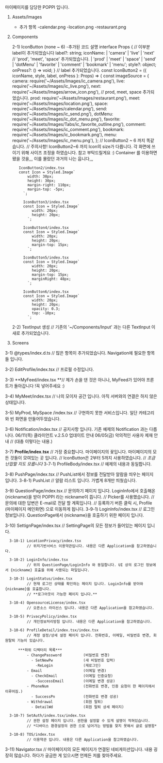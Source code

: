 마이페이지를 담당한 POPPI 입니다.

1. Assets/Images
    - 추가 항목
      -calendar.png
      -location.png
      -restaurant.png
     
2. Components

    2-1) IconButton (none ~ 6)
      -추가된 코드 설명
            interface Props {
              // 이부분 label이 추가되었습니다 
      label?: string;
      iconName:
        | 'camera'
        | 'live'
        | 'next'
        // 'prod', 'meet', 'space' 추가되었습니다.
        | 'prod'
        | 'meet'
        | 'space'
        | 'send'
        | 'dotMenu'
        | 'favorite'
        | 'comment'
        | 'bookmark'
        | 'menu';
      style?: object;
      onPress?: () => void;
    }
    // label 추가되었습니다.
    const IconButton2 = ({ iconName, style, label, onPress }: Props) => {
      const imageSource = {
        camera: require('~/Assets/Images/ic_camera.png'),
        live: require('~/Assets/Images/ic_live.png'),
        next: require('~/Assets/Images/arrow_icon.png'),
        // prod, meet, space 추가되었습니다.
        prod: require('~/Assets/Images/restaurant.png'),
        meet: require('~/Assets/Images/location.png'),
        space: require('~/Assets/Images/calendar.png'),
        send: require('~/Assets/Images/ic_send.png'),
        dotMenu: require('~/Assets/Images/ic_dot_menu.png'),
        favorite: require('~/Assets/Images/Tabs/ic_favorite_outline.png'),
        comment: require('~/Assets/Images/ic_comment.png'),
        bookmark: require('~/Assets/Images/ic_bookmark.png'),
        menu: require('~/Assets/Images/ic_menu.png'),
      };
          // IconButton2 ~ 6 까지 똑같습니다.
          // 주의사항! IconButton2~6 까지 Icon의 size가 다릅니다. 각 화면에 쓰이기 위해 사이즈 조정을 하였습니다. 참고 부탁드릴게요 :)
                      Container 를 이용하면 됐을 것을,,, 이를 몰랐던 과거의 나는 웁니다,,,
          
          IconButton2/index.tsx
          const Icon = Styled.Image`
              width: 30px;
              height: 30px;
              margin-right: 110px;
              margin-top: -5px;
            `;
            
            IconButton3/index.tsx
            const Icon = Styled.Image`
                width: 20px;
                height: 20px;
              `;
              
            IconButton4/index.tsx
            const Icon = Styled.Image`
                width: 20px;
                height: 20px;
                margin-top: 15px;
              `;
              
            IconButton5/index.tsx
            const Icon = Styled.Image`
                width: 20px;
                height: 20px;
                margin-top: 15px;
                marginRight: 48px;
              `;
            
            IconButton6/index.tsx
            const Icon = Styled.Image`
                width: 20px;
                height: 20px;
                opacity: 0.3;
                top: -10px;
              `;
       
     2-2) TextInput 생성
     // 기존의 '~/Components/Input' 과는 다른 TextInput 이 새로 추가되었습니다.

3. Screens

  3-1) @types/index.d.ts
      // 많은 항목이 추가되었습니다. Navigation에 필요한 항목들 입니다.
  
  3-2) EditProfile/index.tsx
      // 프로필 수정입니다.
      
  3-3) **MyFeed/index.tsx
      **// 제가 손을 댄 것은 아니나, MyFeed가 있어야 프론트가 돌아갑니다 !꼭 넣어주세요 :)
    
  3-4) MyMeet/index.tsx
      // 나의 모이자 공간 입니다. 아직 서버와의 연결은 하지 않은 상태입니다.
      
  3-5) MyProd, MySpace /index.tsx
      // 구현하지 못한 서비스입니다. 일단 카테고리와 빈 화면을 만들어두었습니다.
      
  3-6) Notification/index.tsx
      // 공지사항 입니다. 기존 예제의 Notification 과는 다릅니다.
      <LabelContainer>
        <Label>06/11(목) 클라이언트 v.2.5.0 업데이트 안내</Label>
      </LabelContainer>
      <LabelContainer>
        <Label>06/05(금) 악의적인 사용자 제재 안내</Label>
      </LabelContainer>
      // (대충 이렇다는 내용.)
      
  3-7) **Profile/index.tsx**
      // 가장 중요합니다. 마이페이지의 꽃입니다. 마이페이지의 모든 것들이 모여있는 곳 입니다.
      // IconButton은 2부터 5까지 사용하였습니다.
      // *조금 난잡할 지도 모릅니다*
      3-7-1) ProfileBody/index.tsx
              // 예제의 내용과 동일합니다.
              
  3-8) PushPage/index.tsx
      // PushList에서 정보를 전달받아 알람을 띄우는 페이지 입니다.
      3-8-1) PushList
              // 알람 리스트 입니다. 가볍게 8개만 띄웠습니다.
              
  3-9) QuestionPage/index.tsx
      // 문의하기 페이지 입니다. LoginInfo에서 호출해온 {nickname}을 받아 POPPI 라는 nickname이 뜹니다.
      // Picker를 사용했습니다.
      // 문의에 대한 답변은 E-mail로 전달 할 계획입니다.
      // 등록하기 버튼 클릭 시, Profile (마이페이지 메인화면) 으로 이동하게 됩니다.
      3-9-1) LoginInfo/index.tsx
              // 로그인 정보입니다. QuestionPage에서 {nickname}을 호출하기 위한 페이지 입니다.

  3-10) SettignPage/index.tsx
        // SettingPage의 모든 정보가 들어있는 페이지 입니다. 
        
      3-10-1) LocationPrivacy/index.tsx
              // 위치기반서비스 이용약관입니다. 내용은 다른 Application을 참고하였습니다.
              
      3-10-2) LoginInfo/index.tsx
              // 위의 QuestionPage/LoginInfo 와 동일합니다. UI 상의 로그인 정보에서 {nickname} 호출을 위해 사용되는 파일입니다.
              
      3-10-3) LoginStatus/index.tsx
              // 현재 로그인 상태를 확인하는 페이지 입니다. LoginInfo를 받아와 {nickname}을 호출합니다.
              // **로그아웃이 가능한 페이지 입니다.**
              
      3-10-4) OpensourceLicense/index.tsx
              // 오픈소스 라이선스 입니다. 내용은 다른 Application을 참고하였습니다.
              
      3-10-5) PrivacyPolicy/index.tsx
              // 개인정보처리방침 입니다. 내용은 다른 Application을 참고하였습니다.
              
      3-10-6) ProfileDetail/index.tsx/index.tsx
              // 계정 설정/상세 설정 페이지 입니다. 전화번호, 이메일, 비밀번호 변경, 회원탈퇴 기능이 있습니다.
              
          ***하위 디렉터리 목록***
              - ChangePassword          (비밀번호 변경)
                - SetNewPw              (새 비밀번호 입력)
                  -ReLogin              (재로그인)
              - Email                   (이메일 변경)
                - CheckEmail            (이메일 인증요청)
                  -SuccessEmail         (이메일 변경 성공)
              - PhoneNum                (전화번호 변경, 인증 요청이 한 페이지에서 이루어짐.)
                - SuccessPn             (전화번호 변경 성공)
              - Withdrawal              (회원 탈퇴)
                - DetailWd              (회원 탈퇴 상세 페이지)
                
      3-10-7) SetAuth/index.tsx/index.tsx
              // 권한 설정 페이지 입니다. 권한을 설정할 수 있게 설명이 적혀있습니다. 
              // *디바이스 환경설정의 권한 으로 넘어가는 방법을 찾지 못해서 글로 설명함*
              
      3-10-8) TOS/index.tsx
              // 이용약관 입니다. 내용은 다른 Application을 참고하였습니다.
  
  3-11) Navigator.tsx
        // 마이페이지의 모든 페이지가 연결된 네비게이션입니다. 내용 굉장히 많습니다. 하다가 궁금한 게 있으시면 언제든 저를 찾아주세요.
